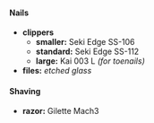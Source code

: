 #### Nails

- **clippers** 
	- **smaller:** Seki Edge SS-106
	- **standard:** Seki Edge SS-112
	- **large:** Kai 003 L *(for toenails)*
- **files:** *etched glass*

#### Shaving

- **razor:** Gilette Mach3